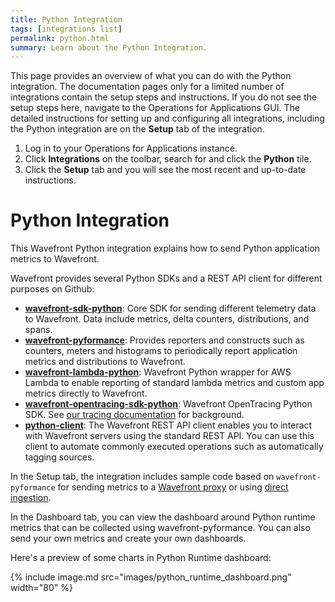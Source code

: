 ```yaml
---
title: Python Integration
tags: [integrations list]
permalink: python.html
summary: Learn about the Python Integration.
---
```


This page provides an overview of what you can do with the Python integration. The documentation pages only for a limited number of integrations contain the setup steps and instructions. If you do not see the setup steps here, navigate to the Operations for Applications GUI. The detailed instructions for setting up and configuring all integrations, including the Python integration are on the **Setup** tab of the integration.

1. Log in to your Operations for Applications instance. 
2. Click **Integrations** on the toolbar, search for and click the **Python** tile. 
3. Click the **Setup** tab and you will see the most recent and up-to-date instructions.

# Python Integration

This Wavefront Python integration explains how to send Python application metrics to Wavefront.

Wavefront provides several Python SDKs and a REST API client for different purposes on Github:

- **[wavefront-sdk-python](https://github.com/wavefrontHQ/wavefront-sdk-python)**: Core SDK for sending different telemetry data to Wavefront. Data include metrics, delta counters, distributions, and spans.
- **[wavefront-pyformance](https://github.com/wavefrontHQ/wavefront-pyformance)**: Provides reporters and constructs such as counters, meters and histograms to periodically report application metrics and distributions to Wavefront.
- **[wavefront-lambda-python](https://github.com/wavefrontHQ/wavefront-lambda-python)**: Wavefront Python wrapper for AWS Lambda to enable reporting of standard lambda metrics and custom app metrics directly to Wavefront.
- **[wavefront-opentracing-sdk-python](https://github.com/wavefrontHQ/wavefront-opentracing-sdk-python)**: Wavefront OpenTracing Python SDK. See [our tracing documentation](https://docs.wavefront.com/tracing_basics.html) for background.
- **[python-client](https://github.com/wavefrontHQ/python-client)**: The Wavefront REST API client enables you to interact with Wavefront servers using the standard REST API. You can use this client to automate commonly executed operations such as automatically tagging sources.

In the Setup tab, the integration includes sample code based on `wavefront-pyformance` for sending metrics to a [Wavefront proxy](https://docs.wavefront.com/proxies.html) or using [direct ingestion](https://docs.wavefront.com/direct_ingestion.html).

In the Dashboard tab, you can view the dashboard around Python runtime metrics that can be collected using  wavefront-pyformance. You can also send your own metrics and create your own dashboards.

Here's a preview of some charts in Python Runtime dashboard:

{% include image.md src="images/python_runtime_dashboard.png" width="80" %}




